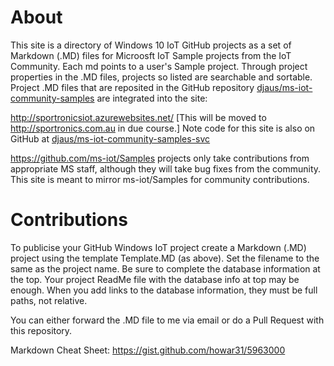 # About
This site is a directory of Windows 10 IoT GitHub projects as a set of Markdown (.MD) files for Microosft IoT Sample projects from the IoT Community. Each md points to a user's Sample project. Through project properties in the .MD files, projects so listed are searchable and sortable. Project .MD files that are reposited in the GitHub repository [djaus/ms-iot-community-samples](https://github.com/djaus2/ms-iot-community-samples) are integrated into the site: 

http://sportronicsiot.azurewebsites.net/  [This will be moved to http://sportronics.com.au in due course.]
Note code for this site is also on GitHub at [djaus/ms-iot-community-samples-svc](https://github.com/djaus2/ms-iot-community-samples-svc)

https://github.com/ms-iot/Samples projects only take contributions from appropriate MS staff, although they will take bug fixes from the community. This site is meant to mirror ms-iot/Samples for community contributions.

# Contributions
To publicise your GitHub Windows IoT project create a Markdown (.MD) project using the template Template.MD (as above). Set the filename to the same as the project name. Be sure to complete the database information at the top. Your project ReadMe file with the database info at top may be enough. When you add links to the database information, they must be full paths, not relative.

You can either forward the .MD file to me via email or do a Pull Request with this repository. 

Markdown Cheat Sheet: https://gist.github.com/howar31/5963000

